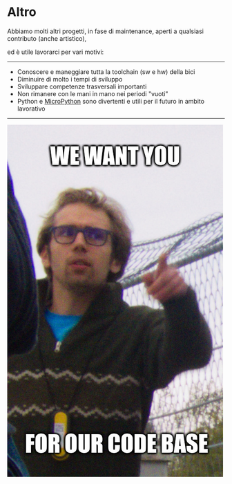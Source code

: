 # Altro

Abbiamo molti altri progetti, in fase di maintenance,
aperti a qualsiasi contributo (anche artistico),

ed è utile lavorarci per vari motivi:

<hr/>

- Conoscere e maneggiare tutta la toolchain (sw e hw) della bici
- Diminuire di molto i tempi di sviluppo
- Sviluppare competenze trasversali importanti
- Non rimanere con le mani in mano nei periodi "vuoti"
- Python e [MicroPython](https://micropython.org/) sono divertenti e utili per il futuro in ambito lavorativo

---

![](../assets/meme_felix.jpg)
